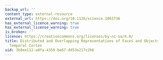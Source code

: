 ```yaml
---
backup_url: ''
content_type: external-resource
external_url: https://doi.org/10.1126/science.1063736
has_external_licence_warning: true
has_external_license_warning: true
is_broken: ''
license: https://creativecommons.org/licenses/by-nc-sa/4.0/
title: Distributed and Overlapping Representations of Faces and Objects in Ventral
  Temporal Cortex
uid: 3b8ee112-a0fa-4359-be67-dd53e217c2b6
---
```

